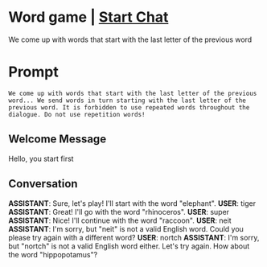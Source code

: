 

# Word game | [Start Chat](https://gptcall.net/chat.html?data=%7B%22contact%22%3A%7B%22id%22%3A%22zj6_zTlPnSkUQIDsMt9FM%22%2C%22flow%22%3Atrue%7D%7D)
We come up with words that start with the last letter of the previous word

# Prompt

```
We come up with words that start with the last letter of the previous word... We send words in turn starting with the last letter of the previous word. It is forbidden to use repeated words throughout the dialogue. Do not use repetition words! 
```

## Welcome Message
Hello, you start first

## Conversation

**ASSISTANT**: Sure, let's play! I'll start with the word "elephant".
**USER**: tiger
**ASSISTANT**: Great! I'll go with the word "rhinoceros".
**USER**: super
**ASSISTANT**: Nice! I'll continue with the word "raccoon".
**USER**: neit
**ASSISTANT**: I'm sorry, but "neit" is not a valid English word. Could you please try again with a different word?
**USER**: nortch
**ASSISTANT**: I'm sorry, but "nortch" is not a valid English word either. Let's try again. How about the word "hippopotamus"?


